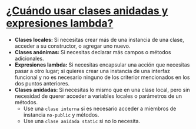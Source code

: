 # [¿Cuándo usar clases anidadas y expresiones lambda?](#when-to-use-nested-local-anonymous-classes-and-lambda-expressions)

- <b>Clases locales: </b>Si necesitas crear más de una instancia de una clase, acceder a su constructor, o agregar uno nuevo.
- <b>Clases anónimas: </b>Si necesitas declarar más campos o métodos adicionales.
- <b>Expresiones lambda: </b>Si necesitas encapsular una acción que necesitas pasar a otro lugar; si quieres crear una instancia de una interfaz funcional y no es necesario ninguno de los criterior mencionados en los dos puntos anteriores.
- <b>Clases anidadas: </b>Si necesitas lo mismo que en una clase local, pero sin necesidad de querer acceder a variables locales o parámetros de un métodos.
  - Use una `clase interna` si es necesario acceder a miembros de instancia `no-public` y métodos.
  - Use una `clase anidada static` si no lo necesita.